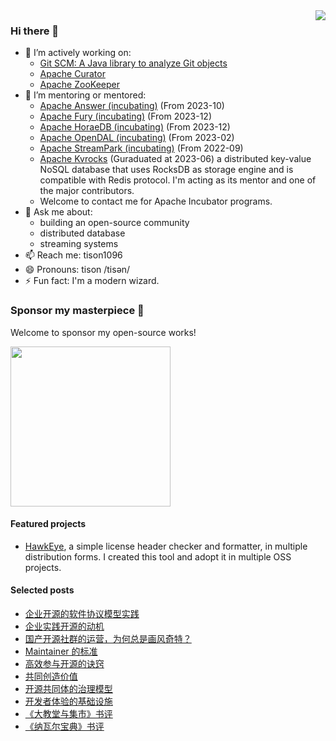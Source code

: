 <img align="right" src="https://github-readme-stats-tisonkun.vercel.app/api?username=tisonkun&show_icons=true&icon_color=CE1D2D&text_color=718096&bg_color=00000000&hide_title=true&hide_border=true" />

### Hi there 👋

- 👯 I’m actively working on:
  - [Git SCM: A Java library to analyze Git objects](https://github.com/tisonspieces/git-scm)
  - [Apache Curator](https://github.com/apache/curator)
  - [Apache ZooKeeper](https://github.com/apache/zookeeper)
- 🤔 I’m mentoring or mentored:
  - [Apache Answer (incubating)](https://answer.apache.org) (From 2023-10)
  - [Apache Fury (incubating)](https://github.com/apache/incubator-fury) (From 2023-12)
  - [Apache HoraeDB (incubating)](https://horaedb.apache.org) (From 2023-12)
  - [Apache OpenDAL (incubating)](https://github.com/apache/incubator-opendal) (From 2023-02)
  - [Apache StreamPark (incubating)](https://github.com/apache/incubator-streampark) (From 2022-09)
  - [Apache Kvrocks](https://github.com/apache/kvrocks) (Guraduated at 2023-06) a distributed key-value NoSQL database that uses RocksDB as storage engine and is compatible with Redis protocol. I'm acting as its mentor and one of the major contributors.
  - Welcome to contact me for Apache Incubator programs.
- 💬 Ask me about:
  - building an open-source community
  - distributed database
  - streaming systems
- 📫 Reach me: tison1096
- 😄 Pronouns: tison /tisən/
- ⚡ Fun fact: I'm a modern wizard.

### Sponsor my masterpiece 🤝

Welcome to sponsor my open-source works!

<img src="https://user-images.githubusercontent.com/18818196/200033123-46dbbb1e-ce16-4f7b-9b87-79733fe3afe3.png" width="256" height="256">

#### Featured projects

* [HawkEye](http://github.com/korandoru/hawkeye), a simple license header checker and formatter, in multiple distribution forms. I created this tool and adopt it in multiple OSS projects.

#### Selected posts

* [企业开源的软件协议模型实践](https://www.tisonkun.org/2023/02/15/business-source-license/)
* [企业实践开源的动机](https://www.tisonkun.org/2022/05/26/motivation-of-enterprise-open-source/)
* [国产开源社群的运营，为何总是画风奇特？](https://www.tisonkun.org/2023/06/04/oss-community-in-china/)
* [Maintainer 的标准](https://www.tisonkun.org/2022/09/12/maintainer-criterions/)
* [高效参与开源的诀窍](https://www.tisonkun.org/2021/12/05/effective-open-source-participant/)
* [共同创造价值](https://www.tisonkun.org/2022/02/10/value-creation/)
* [开源共同体的治理模型](https://www.tisonkun.org/2022/01/06/open-source-governance/)
* [开发者体验的基础设施](https://www.tisonkun.org/2022/10/28/developer-experience-infrastructure/)
* [《大教堂与集市》书评](https://www.tisonkun.org/2021/12/14/the-cathedral-and-the-bazaar/)
* [《纳瓦尔宝典》书评](https://www.tisonkun.org/2022/06/09/the-almanack-of-naval-ravikant/)
